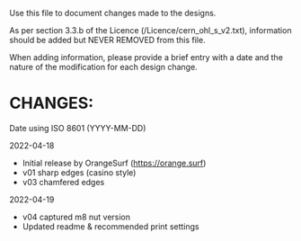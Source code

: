 Use this file to document changes made to the designs. 

As per section 3.3.b of the Licence (/Licence/cern_ohl_s_v2.txt), information should be added but NEVER REMOVED from this file. 

When adding information, please provide a brief entry with a date and the nature of the modification for each design change.

# CHANGES:

Date using ISO 8601 (YYYY-MM-DD)

2022-04-18
- Initial release by OrangeSurf (https://orange.surf)
- v01 sharp edges (casino style)
- v03 chamfered edges

2022-04-19
- v04 captured m8 nut version
- Updated readme & recommended print settings